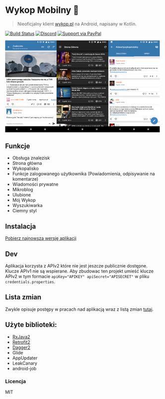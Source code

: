 # Wykop Mobilny 📱

> Nieoficjalny klient [wykop.pl](https://wykop.pl) na Android, napisany w Kotlin.

[![Build Status](https://travis-ci.org/feelfreelinux/WykopMobilny.svg?branch=master)](https://travis-ci.org/feelfreelinux/WykopMobilny)
[![Discord](https://img.shields.io/discord/455024671440633857.svg)](https://discord.gg/WgQZJD3)
[![Support via PayPal](https://img.shields.io/badge/Donate-PayPal-green.svg)](https://www.paypal.me/WykopMobilny/)

<img src="screenshots/link_details_light.png" height="33%" width="33%"><img src="screenshots/mainpage_dark.png" height="33%" width="33%"><img src="screenshots/tag_light.png" height="33%" width="33%">

## Funkcje

- Obsługa znalezisk
- Strona główna
- Wykopalisko
- Funkcje zalogowanego użytkownika (Powiadomienia, odpisywanie na komentarze)
- Wiadomości prywatne
- Mikroblog
- Ulubione
- Mój Wykop
- Wyszukiwarka 
- Ciemny styl

## Instalacja

[Pobierz najnowszą wersję aplikacji](https://github.com/feelfreelinux/WykopMobilny/releases/latest)

## Dev

Aplikacja korzysta z APIv2 które nie jest jeszcze publicznie dostępne. Klucze APIv1 nie są wspierane. Aby zbudowac ten projekt umieść klucze APIv2 w tym formacie `apiKey="APIKEY" apiSecret="APISECRET"` w pliku `credentials.properties`.

## Lista zmian

Zwykle opisuje postępy w pracach nad aplikacją wraz z listą zmian [tutaj](https://wykop.pl/tag/otwartywykopmobilny).

## Użyte biblioteki:

- [RxJava2](https://github.com/ReactiveX/RxJava)
- [Retrofit2](https://github.com/square/retrofit)
- [Dagger2](https://github.com/google/dagger)
- Glide
- AppUpdater
- LeakCanary
- android-job

### Licencja

MIT
